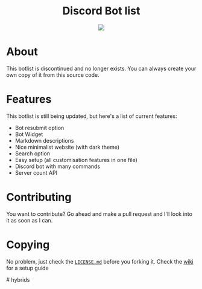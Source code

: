 <div align="center">
 <br>

Discord Bot list
=================

![](https://its.xill.services/i/otmhs.gif)
</div>


# About

This botlist is discontinued and no longer exists. You can always create your own copy of it from this source code.

# Features

This botlist is still being updated, but here's a list of current features:
 - Bot resubmit option
 - Bot Widget
 - Markdown descriptions
 - Nice minimalist website (with dark theme)
 - Search option
 - Easy setup (all customisation features in one file)
 - Discord bot with many commands
 - Server count API

# Contributing

You want to contribute? Go ahead and make a pull request and I'll look into it as soon as I can. 


# Copying

No problem, just check the [`LICENSE.md`](https://github.com/Ankrad/discordbotlist/blob/master/LICENSE.md) before you forking it.
Check the [wiki](https://github.com/Ankrad/Discord-Bot-List/wiki) for a setup guide

#   h y b r i d s  
 